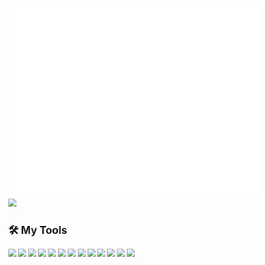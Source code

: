 <img src="https://github.com/dylanbrookes/dylanbrookes/blob/main/github-metrics.svg" alt=""></img>
<img src="./space.gif" width="1090px"/>

## 🛠️ My Tools
![](https://img.shields.io/badge/Mac_OS-MacOS?style=flat&logo=macos&logoColor=white&color=black)
![](https://img.shields.io/badge/Bash-informational?style=flat&logo=gnu-bash&logoColor=white&color=black)
![](https://img.shields.io/badge/Visual_Studio_Code-badge?style=flat&logo=visualstudiocode&logoColor=white&color=0078d7)
![](https://img.shields.io/badge/Python-informational?style=flat&logo=python&logoColor=white&color=4B8BBE)
![](https://img.shields.io/badge/TypeScript-informational?style=flat&logo=typescript&logoColor=white&color=007acc)
![](https://img.shields.io/badge/Golang-informational?style=flat&logo=go&logoColor=white&color=29BEB0)
![](https://img.shields.io/badge/PHP-informational?style=flat&logo=php&logoColor=white&color=474A8A)
![](https://img.shields.io/badge/PostgreSQL-informational?style=flat&logo=postgresql&logoColor=white&color=336791)
![](https://img.shields.io/badge/MySQL-informational?style=flat&logo=MySQL&logoColor=white&color=F29111)
![](https://img.shields.io/badge/MongoDB-informational?style=flat&logo=MongoDB&logoColor=white&color=3FA037)
![](https://img.shields.io/badge/Docker-informational?style=flat&logo=docker&logoColor=white&color=0db7ed)
![](https://img.shields.io/badge/Digital_Ocean-informational?style=flat&logo=digitalocean&logoColor=white&color=0080FF)
![](https://img.shields.io/badge/Google_Cloud-informational?style=flat&logo=googlecloud&logoColor=white&color=34A853)
